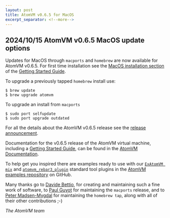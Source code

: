```yaml
---
layout: post
title: AtomVM v0.6.5 for MacOS
excerpt_separator: <!--more-->
---
```


## 2024/10/15 AtomVM v0.6.5 MacOS update options

Updates for MacOS through `macports` and `homebrew` are now available for AtomVM v0.6.5. For first time installation see the [MacOS installation section](https://doc.atomvm.org/v0.6.5/getting-started-guide.html#installation-on-macos) of the [Getting Started Guide](https://doc.atomvm.org/v0.6.5/getting-started-guide.html).

To upgrade a previously tapped `homebrew`  install use:

    $ brew update
    $ brew upgrade atomvm

To upgrade an install from `macports` 

    $ sudo port selfupdate
    $ sudo port upgrade outdated

For all the details about the AtomVM v0.6.5 release see the [release announcement](https://atomvm.org/2024/10/14/Release_v0.6.5.html).

Documentation for the v0.6.5 release of the AtomVM virtual machine, including a
[Getting Started Guide](https://doc.atomvm.org/v0.6.5/getting-started-guide.html), can be found in the
[AtomVM Documentation](https://doc.atomvm.org/v0.6.5/).

To help get you inspired there are examples ready to use with our [`ExAtomVM mix`](https://github.com/atomvm/ExAtomVM) and [`atomvm_rebar3_plugin`](https://github.com/atomvm/atomvm_rebar3_plugin) standard tool plugins in the [AtomVM examples repository](https://github.com/atomvm/atomvm_examples) on GitHub.

Many thanks go to [Davide Bettio](https://github.com/bettio), for creating and maintaining such a
fine work of software, to [Paul Guyot](https://github.com/pguyot) for maintaining the `macports` release, and to [Peter Madsen-Mygdal](https://github.com/petermm) for maintaining the `homebrew tap`, along with all of their other contributions ;-)

_The AtomVM team_
